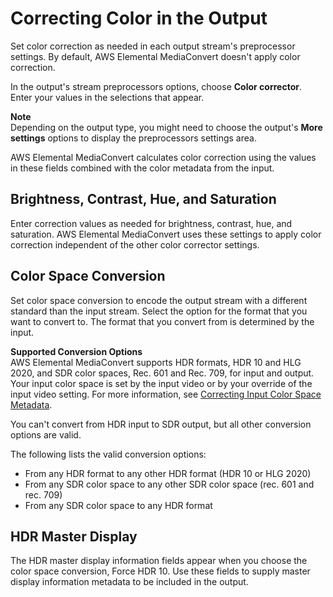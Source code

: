 # Correcting Color in the Output<a name="correcting-color-in-the-output"></a>

Set color correction as needed in each output stream's preprocessor settings\. By default, AWS Elemental MediaConvert doesn't apply color correction\. 

In the output's stream preprocessors options, choose **Color corrector**\. Enter your values in the selections that appear\. 

**Note**  
Depending on the output type, you might need to choose the output's **More settings** options to display the preprocessors settings area\.

AWS Elemental MediaConvert calculates color correction using the values in these fields combined with the color metadata from the input\. 

## Brightness, Contrast, Hue, and Saturation<a name="brightness-contrast-hue-saturation"></a>

Enter correction values as needed for brightness, contrast, hue, and saturation\. AWS Elemental MediaConvert uses these settings to apply color correction independent of the other color corrector settings\. 

## Color Space Conversion<a name="color-space-conversion"></a>

Set color space conversion to encode the output stream with a different standard than the input stream\. Select the option for the format that you want to convert to\. The format that you convert from is determined by the input\.

**Supported Conversion Options**  
AWS Elemental MediaConvert supports HDR formats, HDR 10 and HLG 2020, and SDR color spaces, Rec\. 601 and Rec\. 709, for input and output\. Your input color space is set by the input video or by your override of the input video setting\. For more information, see [Correcting Input Color Space Metadata](correcting-input-color-space-metadata.md)\.

You can't convert from HDR input to SDR output, but all other conversion options are valid\. 

The following lists the valid conversion options:
+ From any HDR format to any other HDR format \(HDR 10 or HLG 2020\)
+ From any SDR color space to any other SDR color space \(rec\. 601 and rec\. 709\)
+ From any SDR color space to any HDR format

## HDR Master Display<a name="hdr-master-display"></a>

The HDR master display information fields appear when you choose the color space conversion, Force HDR 10\. Use these fields to supply master display information metadata to be included in the output\.